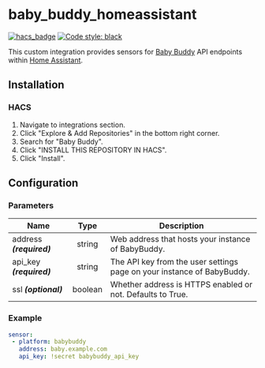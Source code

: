 # baby_buddy_homeassistant

[![hacs_badge](https://img.shields.io/badge/HACS-Default-orange.svg)](https://github.com/custom-components/hacs)
[![Code style: black](https://img.shields.io/badge/code%20style-black-000000.svg)](https://github.com/psf/black)

This custom integration provides sensors for [Baby Buddy](https://github.com/babybuddy/babybuddy) API endpoints within [Home Assistant](https://github.com/home-assistant/core).

## Installation

### HACS

1. Navigate to integrations section.
1. Click "Explore & Add Repositories" in the bottom right corner.
1. Search for "Baby Buddy".
1. Click "INSTALL THIS REPOSITORY IN HACS".
1. Click "Install".

## Configuration

### Parameters
| Name | Type | Description |
|------|:----:|-------------|
| address ***(required)*** | string |   Web address that hosts your instance of BabyBuddy.
| api_key ***(required)*** | string |  The API key from the user settings page on your instance of BabyBuddy.
| ssl ***(optional)*** | boolean |  Whether address is HTTPS enabled or not. Defaults to True.

### Example
```yaml
sensor:
 - platform: babybuddy
   address: baby.example.com
   api_key: !secret babybuddy_api_key
```
